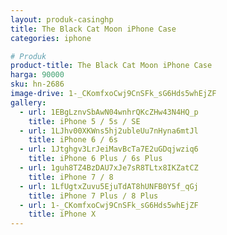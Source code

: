 ```yaml
---
layout: produk-casinghp
title: The Black Cat Moon iPhone Case
categories: iphone

# Produk
product-title: The Black Cat Moon iPhone Case
harga: 90000
sku: hn-2686
image-drive: 1-_CKomfxoCwj9CnSFk_sG6Hds5whEjZF
gallery:
  - url: 1EBgLznvSbAwN04wnhrQKcZHw43N4HQ_p
    title: iPhone 5 / 5s / SE
  - url: 1LJhv00XKWns5hj2ubleUu7nHyna6mtJl
    title: iPhone 6 / 6s
  - url: 1Jtghgv3LrJeiMavBcTa7E2uGDqjwziq6
    title: iPhone 6 Plus / 6s Plus
  - url: 1guh8TZ4BzDAU7xJe7sR8TLtx8IKZatCZ
    title: iPhone 7 / 8
  - url: 1LfUgtxZuvu5EjuTdAT8hUNFB0Y5f_qGj
    title: iPhone 7 Plus / 8 Plus
  - url: 1-_CKomfxoCwj9CnSFk_sG6Hds5whEjZF
    title: iPhone X
---
```

